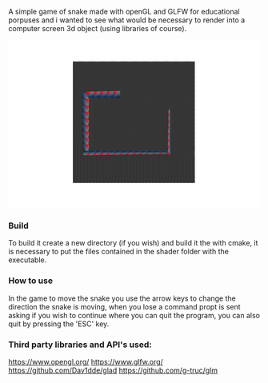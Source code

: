 A simple game of snake made with openGL and GLFW for educational porpuses and i wanted to see what would be necessary to render into a computer screen 3d object (using libraries of course).

<img src="./imgs/snake_heart.gif">

### Build

To build it create a new directory (if you wish) and build it the with cmake, it is necessary to put the files contained in the shader folder with the executable.

### How to use

In the game to move the snake you use the arrow keys to change the direction the snake is moving, when you lose a command propt is sent asking if you wish to continue where you can quit the program, you can also quit by pressing the 'ESC' key.

### Third party libraries and API's used:

https://www.opengl.org/
https://www.glfw.org/
https://github.com/Dav1dde/glad
https://github.com/g-truc/glm
